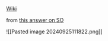 [Wiki](<https://en.wikipedia.org/wiki/Fc_(Unix)>)

from [this answer on SO](https://superuser.com/a/1061539)

![[Pasted image 20240925111822.png]]
